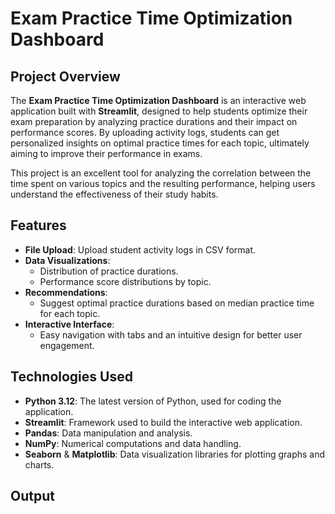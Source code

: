 # Exam Practice Time Optimization Dashboard

## Project Overview

The **Exam Practice Time Optimization Dashboard** is an interactive web application built with **Streamlit**, designed to help students optimize their exam preparation by analyzing practice durations and their impact on performance scores. By uploading activity logs, students can get personalized insights on optimal practice times for each topic, ultimately aiming to improve their performance in exams.

This project is an excellent tool for analyzing the correlation between the time spent on various topics and the resulting performance, helping users understand the effectiveness of their study habits.

## Features

- **File Upload**: Upload student activity logs in CSV format.
- **Data Visualizations**:
  - Distribution of practice durations.
  - Performance score distributions by topic.
- **Recommendations**: 
  - Suggest optimal practice durations based on median practice time for each topic.
- **Interactive Interface**: 
  - Easy navigation with tabs and an intuitive design for better user engagement.

## Technologies Used

- **Python 3.12**: The latest version of Python, used for coding the application.
- **Streamlit**: Framework used to build the interactive web application.
- **Pandas**: Data manipulation and analysis.
- **NumPy**: Numerical computations and data handling.
- **Seaborn** & **Matplotlib**: Data visualization libraries for plotting graphs and charts.

## Output




